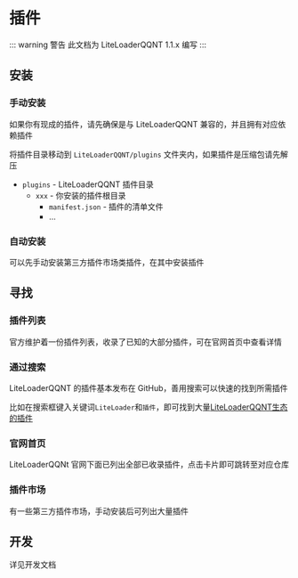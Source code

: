 # 插件

::: warning 警告
此文档为 LiteLoaderQQNT 1.1.x 编写
:::



## 安装

### 手动安装

如果你有现成的插件，请先确保是与 LiteLoaderQQNT 兼容的，并且拥有对应依赖插件

将插件目录移动到 `LiteLoaderQQNT/plugins` 文件夹内，如果插件是压缩包请先解压

- `plugins` - LiteLoaderQQNT 插件目录
  - `xxx` - 你安装的插件根目录
    - `manifest.json` - 插件的清单文件
    - ...

### 自动安装

可以先手动安装第三方插件市场类插件，在其中安装插件



## 寻找

### 插件列表

官方维护着一份插件列表，收录了已知的大部分插件，可在官网首页中查看详情

### 通过搜索

LiteLoaderQQNT 的插件基本发布在 GitHub，善用搜索可以快速的找到所需插件

比如在搜索框键入关键词`LiteLoader`和`插件`，即可找到大量[LiteLoaderQQNT生态的插件](https://github.com/search?q=LiteLoader+%E6%8F%92%E4%BB%B6&type=repositories)

### 官网首页

LiteLoaderQQNt 官网下面已列出全部已收录插件，点击卡片即可跳转至对应仓库

### 插件市场

有一些第三方插件市场，手动安装后可列出大量插件



## 开发

详见开发文档